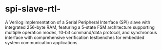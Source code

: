 # spi-slave-rtl-
A Verilog implementation of a Serial Peripheral Interface (SPI) slave with integrated 256-byte RAM, featuring a 5-state FSM architecture supporting multiple operation modes, 10-bit command/data protocol, and synchronous interface with comprehensive verification testbenches for embedded system communication applications.
